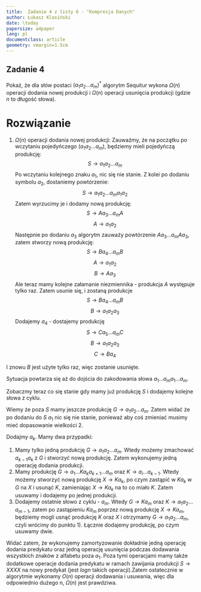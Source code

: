 ```yaml
---
title:  Zadanie 4 z listy 6 - "Kompresja Danych"
author: Łukasz Klasiński
date: \today
papersize: a4paper
lang: pl
documentclass: article
geometry: vmargin=1.5cm
---
```



## Zadanie 4
Pokaż, że dla słów postaci $(a_1a_2 \ldots a_m)^*$ algorytm Sequitur wykona $\Omega(n)$ operacji dodania nowej produkcji i
$\Omega(n)$ operacji usunięcia produkcji (gdzie $n$ to długość słowa).

# Rozwiązanie

  1. $\Omega(n)$ operacji dodania nowej produkcji:
  Zauważmy, że na początku po wczytaniu pojedyńczego $(a_1a_2 \ldots a_m)$, będziemy mieli pojedyńczą produkcję: 
  $$
  S \rightarrow a_1a_2 \ldots a_m
  $$
  Po wczytaniu kolejnego znaku $a_1$, nic się nie stanie. Z kolei po dodaniu symbolu $a_2$, dostaniemy powtórzenie:
  $$
  S \rightarrow a_1a_2 \ldots a_ma_1a_2
  $$
  Zatem wyrzucimy je i dodamy nową produkcję:
  $$
  S \rightarrow Aa_3 \ldots a_mA
  $$
  $$
  A \rightarrow a_1a_2
  $$
  Następnie po dodaniu $a_3$ algorytm zauważy powtórzenie $Aa_3 \ldots a_mAa_3$, zatem stworzy nową produkcję:
  $$
  S \rightarrow Ba_4 \ldots a_mB
  $$
  $$
  A \rightarrow a_1a_2
  $$
  $$
  B \rightarrow Aa_3
  $$
  Ale teraz mamy kolejne załamanie niezmiennika - produkcja $A$ występuje tylko raz. Zatem usunie się, i zostaną produkcje
  $$
  S \rightarrow Ba_4 \ldots a_mB
  $$
  $$
  B \rightarrow a_1a_2a_3
  $$
  Dodajemy $a_4$ - dostajemy produkcję
  $$
  S \rightarrow Ca_5 \ldots a_mC
  $$
  $$
  B \rightarrow a_1a_2a_3
  $$
  $$
  C \rightarrow Ba_4
  $$

I znowu $B$ jest użyte tylko raz, więc zostanie usunięte.

Sytuacja powtarza się aż do dojścia do zakodowania słowa $a_1 \ldots a_ma_1\ldots a_m$.

Zobaczmy teraz co się stanie gdy mamy już produkcję $S$ i dodajemy kolejne słowa z cyklu.

Wiemy że poza $S$ mamy jeszcze produkcję $G \rightarrow a_1a_2 \ldots a_m$. Zatem widać że po dodaniu do $S$
$a_1$ nic się nie stanie, ponieważ aby coś zmieniać musimy mieć dopasowanie wielkości 2. 

Dodajmy $a_k$. Mamy dwa przypadki:

  1. Mamy tylko jedną produkcję $G \rightarrow a_1a_2 \ldots a_m$. Wtedy możemy zmachować $a_{k-1}a_k$ z $G$ i stworzyć nową produkcję. Zatem wykonujemy jedną operację dodania produkcji.
  2. Mamy produkcję $G \rightarrow a_1 \ldots K a_k a_{k+1} \ldots a_m$ oraz $K \rightarrow a_{i} \ldots a_{k-1}$. Wtedy możemy stworzyć nową produkcję $X \rightarrow Ka_k$, po czym zastąpić w $Ka_k$ w $G$ na $X$ i usunąć $K$, zamieniając $X \rightarrow Ka_k$ na to co miało $K$. Zatem usuwamy i dodajemy po jednej produkcji.
  3. Dodajemy ostatnie słowo z cyklu - $a_m$. Wtedy $G \rightarrow Ka_m$ oraz $K \rightarrow a_1a_2 \ldots a_{m-1}$, zatem 
  po zastąpieniu $Ka_m$ poprzez nową produkcję $X \rightarrow Ka_m$, będziemy mogli usnąć produkcję $K$ oraz $X$ i otrzymamy $G \rightarrow a_1 a_2 \ldots a_m$, czyli wrócimy do punktu 1). Łącznie dodajemy produkcję, po czym usuwamy dwie.


Widać zatem, że wykonujemy zamortyzowanie dokładnie jedną operację dodania predykatu oraz jedną operację usunięcia podczas dodawania wszystkich znaków z alfabetu poza $a_1$. Poza tymi operacjami mamy także dodatkowe operacje dodania predykatu w ramach zawijania produkcji $S \rightarrow XXXX$ na nowy predykat (jest $log n$ takich operacji).Zatem ostatecznie w algorytmie wykonamy $O(n)$ operacji dodawania i usuwania, więc dla odpowiednio dużego n, $\Omega(n)$ jest prawdziwa.
